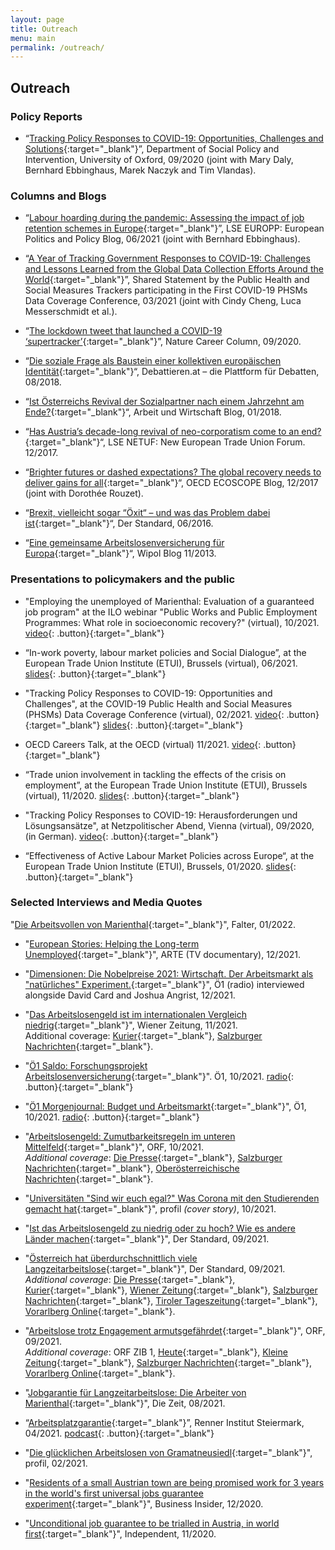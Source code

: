 ```yaml
---
layout: page
title: Outreach
menu: main
permalink: /outreach/
---
```


## Outreach

### Policy Reports

- “[Tracking Policy Responses to COVID-19: Opportunities, Challenges and Solutions](https://supertracker.spi.ox.ac.uk/assets/STBrief-1.pdf){:target="_blank"}”, Department of Social Policy and Intervention, University of Oxford, 09/2020 (joint with Mary Daly, Bernhard Ebbinghaus, Marek Naczyk and Tim Vlandas).

### Columns and Blogs

- “[Labour hoarding during the pandemic: Assessing the impact of job retention schemes in Europe](https://blogs.lse.ac.uk/europpblog/2021/06/01/labour-hoarding-during-the-pandemic-assessing-the-impact-of-job-retention-schemes-in-europe/){:target="_blank"}”, LSE EUROPP: European Politics and Policy Blog, 06/2021 (joint with Bernhard Ebbinghaus).

- “[A Year of Tracking Government Responses to COVID-19: Challenges and Lessons Learned from the Global Data Collection Efforts Around the World](https://phsmconference.files.wordpress.com/2021/04/phsm_lessons_learned_final_statement-2.pdf){:target="_blank"}”, Shared Statement by the Public Health and Social Measures Trackers participating in the First COVID-19 PHSMs Data Coverage Conference, 03/2021 (joint with Cindy Cheng, Luca Messerschmidt et al.).

- “[The lockdown tweet that launched a COVID-19 ‘supertracker’](https://www.nature.com/articles/d41586-020-02760-0){:target="_blank"}”, Nature Career Column, 09/2020<!--,  https://doi.org/10.1038/d41586-020-02760-0 -->.

- “[Die soziale Frage als Baustein einer kollektiven europäischen Identität](http://www.debattieren.at/?p=414&fbclid=IwAR0bPdaAZ30KYTUvdc56XOekLUJ5q6DUyayHxnJGvRvzSbvVFeZxy9CxRdA){:target="_blank"}“, Debattieren.at – die Plattform für Debatten, 08/2018.

- “[Ist Österreichs Revival der Sozialpartner nach einem Jahrzehnt am Ende?](https://www.awblog.at/ist-oesterreichs-revival-der-sozialpartner-nach-einem-jahrzehnt-am-ende/){:target="_blank"}“, Arbeit und Wirtschaft Blog, 01/2018.

- “[Has Austria’s decade-long revival of neo-corporatism come to an end?](http://blogs.lse.ac.uk/netuf/2018/01/02/has-austrias-decade-long-revival-of-neo-corporatism-come-to-an-end/?subscribe=success#blog_subscription-2){:target="_blank"}“, LSE NETUF: New European Trade Union Forum. 12/2017.

- “[Brighter futures or dashed expectations? The global recovery needs to deliver gains for all](https://oecdecoscope.blog/2017/12/04/brighter-futures-or-dashed-expectations-the-global-recovery-needs-to-deliver-gains-for-all/){:target="_blank"}“, OECD ECOSCOPE Blog, 12/2017 (joint with Dorothée Rouzet).

- “[Brexit, vielleicht sogar “Öxit“ – und was das Problem dabei ist](https://derstandard.at/2000039123601/Brexit-vielleicht-sogar-Oexit-und-was-das-Problem-dabei-ist){:target="_blank"}“, Der Standard, 06/2016.

- “[Eine gemeinsame Arbeitslosenversicherung für Europa](https://blog.wipol.at/2013/11/25/eine-gemeinsame-arbeitslosenversicherung-fur-europa/){:target="_blank"}“, Wipol Blog 11/2013.

### Presentations to policymakers and the public

- "Employing the unemployed of Marienthal: Evaluation of a guaranteed job program" at the ILO webinar "Public Works and Public Employment Programmes: What role in socioeconomic recovery?" (virtual), 10/2021. [video](https://youtu.be/Uiqn_WgrZ-I?t=4035){: .button}{:target="_blank"}

- “In-work poverty, labour market policies and Social Dialogue”, at the European Trade Union Institute (ETUI), Brussels (virtual), 06/2021. [slides](https://lukaslehner.github.io/assets/in-work-poverty-etui.pdf){: .button}{:target="_blank"}

- "Tracking Policy Responses to COVID-19: Opportunities and Challenges", at the COVID-19 Public Health and Social Measures (PHSMs) Data Coverage Conference (virtual), 02/2021. [video](https://youtu.be/3Fh9OIfA2MI?t=9751){: .button}{:target="_blank"} [slides](https://lukaslehner.github.io/assets/supertracker-phsm-data-conference.pdf){: .button}{:target="_blank"}

- OECD Careers Talk, at the OECD (virtual) 11/2021. [video](https://www.linkedin.com/video/live/urn:li:ugcPost:6744951162480431104/){: .button}{:target="_blank"}

- “Trade union involvement in tackling the effects of the crisis on employment”, at the European Trade Union Institute (ETUI), Brussels (virtual), 11/2020. [slides](https://lukaslehner.github.io/assets/trade-union-covid-employment-crisis-etui.pdf){: .button}{:target="_blank"}

- "Tracking Policy Responses to COVID-19: Herausforderungen und Lösungsansätze", at Netzpolitischer Abend, Vienna (virtual), 09/2020, (in German). [video](https://youtu.be/KnX57fhrIMk?t=132){: .button}{:target="_blank"}

- “Effectiveness of Active Labour Market Policies across Europe“, at the European Trade Union Institute (ETUI), Brussels, 01/2020. [slides](https://lukaslehner.github.io/assets/almp-etui.pdf){: .button}{:target="_blank"}

### Selected Interviews and Media Quotes

"[Die Arbeitsvollen von Marienthal](https://www.falter.at/zeitung/20220119/die-arbeitsvollen-von-marienthal/_ac33d94ba4){:target="_blank"}", Falter, 01/2022.

- "[European Stories: Helping the Long-term Unemployed](https://www.arte.tv/de/videos/100300-072-A/re-zurueck-in-den-job/){:target="_blank"}", ARTE (TV documentary), 12/2021.

- "[Dimensionen: Die Nobelpreise 2021: Wirtschaft. Der Arbeitsmarkt als "natürliches" Experiment.](https://oe1.orf.at/programm/20211209/662632/Die-Nobelpreise-2021-Wirtschaft){:target="_blank"}", Ö1 (radio) interviewed alongside David Card and Joshua Angrist, 12/2021.

- "[Das Arbeitslosengeld ist im internationalen Vergleich niedrig](https://www.wienerzeitung.at/nachrichten/politik/oesterreich/2129653-Das-Arbeitslosengeld-ist-im-internationalen-Vergleich-niedrig.html){:target="_blank"}", Wiener Zeitung, 11/2021. \
Additional coverage: [Kurier](https://kurier.at/wirtschaft/langzeitarbeitslosigkeit-betriebe-mehr-in-die-pflicht-nehmen/401824066){:target="_blank"}, [Salzburger Nachrichten](https://www.sn.at/wirtschaft/oesterreich/auch-betriebe-tragen-zur-langzeitarbeitslosigkeit-bei-113308492){:target="_blank"}.

- "[Ö1 Saldo: Forschungsprojekt Arbeitslosenversicherung](https://oe1.orf.at/player/20211022/655766/1634888512000){:target="_blank"}". Ö1, 10/2021. [radio](https://oe1.orf.at/player/20211022/655766/1634888512000){: .button}{:target="_blank"}

- "[Ö1 Morgenjournal: Budget und Arbeitsmarkt](https://oe1.orf.at/player/20211019/655586/1634620393345){:target="_blank"}", Ö1, 10/2021. [radio](https://oe1.orf.at/player/20211019/655586/1634620393345){: .button}{:target="_blank"}

- "[Arbeitslosengeld: Zumutbarkeitsregeln im unteren Mittelfeld](https://orf.at/stories/3231014/){:target="_blank"}", ORF, 10/2021. \
*Additional coverage*: [Die Presse](https://www.diepresse.com/6042490/arbeitslose-zumutbarkeitsregeln-anfangs-im-unteren-mittelfeld){:target="_blank"}, [Salzburger Nachrichten](https://www.sn.at/suche?q=Ist+der+Druck+auf+Arbeitslose+zu+gro%C3%9F%3F++++++Im+L%C3%A4ndervergleich+liegt+%C3%96sterreich+im+unteren+Mittelfeld.#content-div1){:target="_blank"}, [Oberösterreichische Nachrichten](https://www.nachrichten.at/politik/innenpolitik/arbeitslosengeld-zumutbarkeitsregeln-anfangs-im-unteren-mittelfeld;art385,3469398){:target="_blank"}.

- "[Universitäten "Sind wir euch egal?" Was Corona mit den Studierenden gemacht hat](https://www.profil.at/oesterreich/oesterreichs-studierende-wir-sind-allen-scheissegal/401756349){:target="_blank"}", profil *(cover story)*, 10/2021.

- "[Ist das Arbeitslosengeld zu niedrig oder zu hoch? Wie es andere Länder machen](https://www.derstandard.at/story/2000129831650/ist-das-arbeitslosengeld-zu-niedrig-oder-zu-hoch-wie-es){:target="_blank"}", Der Standard, 09/2021.

- "[Österreich hat überdurchschnittlich viele Langzeitarbeitslose](https://www.derstandard.at/story/2000129805430/oesterreich-hat-ueberdurchschnittlich-viele-langzeitarbeitslose){:target="_blank"}", Der Standard, 09/2021. \
 *Additional coverage*: [Die Presse](https://www.diepresse.com/6036616/osterreich-hat-uberdurchschnittlich-viele-langzeitarbeitslose){:target="_blank"}, [Kurier](https://kurier.at/wirtschaft/oesterreich-hat-ueberdurchschnittlich-viele-langzeitarbeitslose/401742474){:target="_blank"}, [Wiener Zeitung](https://www.wienerzeitung.at/nachrichten/wirtschaft/oesterreich/2121377-Oesterreich-mit-ueberdurchschnittlich-vielen-Langzeitarbeitslosen.html){:target="_blank"}, [Salzburger Nachrichten](https://www.sn.at/wirtschaft/oesterreich/ueberdurchschnittlich-viele-langzeitarbeitslose-in-oesterreich-109769227){:target="_blank"}, [Tiroler Tageszeitung](https://www.tt.com/artikel/30801528/arbeitslose-erstmals-unter-vorkrisenniveau-mit-schulungen-darueber){:target="_blank"}, [Vorarlberg Online](https://www.vol.at/oesterreich-hat-mehr-langzeitarbeitslose-als-eu-schnitt/7130956){:target="_blank"}.

- "[Arbeitslose trotz Engagement armutsgefährdet](https://oesterreich.orf.at/stories/3119573/){:target="_blank"}", ORF, 09/2021. \
 *Additional coverage*: ORF ZIB 1, [Heute](https://www.heute.at/s/mehrheit-schaemt-sich-fuer-ihre-arbeitslosigkeit-100161049){:target="_blank"}, [Kleine Zeitung](https://www.kleinezeitung.at/wirtschaft/6028570/Mehr-als-1200-Betroffene-befragt_Studie_Worunter-Arbeitslose-in){:target="_blank"}, [Salzburger Nachrichten](https://www.sn.at/wirtschaft/oesterreich/arbeitslose-oft-armutsgefaehrdet-108906430){:target="_blank"}, [Vorarlberg Online](https://www.vol.at/arbeitslose-oft-armutsgefaehrdet/7111464){:target="_blank"}.

- "[Jobgarantie für Langzeitarbeitslose: Die Arbeiter von Marienthal](https://www.zeit.de/2021/33/jobgarantie-langzeitarbeitslose-experiment-gramatneusiedl-oesterreich-arbeitslosigkeit){:target="_blank"}", Die Zeit, 08/2021.

- “[Arbeitsplatzgarantie](https://podcasts.google.com/feed/aHR0cHM6Ly9jZG4uc3RhdGlvbmlzdGEuY29tL2ZlZWRzL3Nwb2Utc3RlaWVybWFyaw/episode/MDJkOThiOWYyMmExZGVmY2RjMGMxZWNlMzM1ZmU2NDY?ep=14){:target="_blank"}”, Renner Institut Steiermark, 04/2021. [podcast](https://podcasts.google.com/feed/aHR0cHM6Ly9jZG4uc3RhdGlvbmlzdGEuY29tL2ZlZWRzL3Nwb2Utc3RlaWVybWFyaw/episode/MDJkOThiOWYyMmExZGVmY2RjMGMxZWNlMzM1ZmU2NDY?ep=14){: .button}{:target="_blank"}

- "[Die glücklichen Arbeitslosen von Gramatneusiedl](https://www.profil.at/wirtschaft/die-gluecklichen-arbeitslosen-von-gramatneusiedl/401774907){:target="_blank"}", profil, 02/2021.

- "[Residents of a small Austrian town are being promised work for 3 years in the world's first universal jobs guarantee experiment](https://www.businessinsider.com/austria-worlds-first-universal-jobs-guarantee-experiment-2020-11){:target="_blank"}", Business Insider, 12/2020.

- "[Unconditional job guarantee to be trialled in Austria, in world first](https://www.independent.co.uk/news/uk/politics/unconditional-job-guarantee-trial-austria-marienthal-oxford-universal-basic-income-b1451788.html){:target="_blank"}", Independent, 11/2020.
